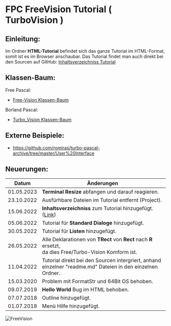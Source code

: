 # FPC FreeVision Tutorial ( TurboVision )
## Einleitung:

Im Ordner **HTML-Tutorial** befindet sich das ganze Tutorial im HTML-Format, somit ist es im Browser anschaubar.
Das Tutorial findet man auch direkt bei den Sourcen auf GitHub: [Inhaltsverzeichniss Tutorial](wiki.md)

## Klassen-Baum:

Free Pascal:
- [Free-Vision Klassen-Baum](Class_Tree.md)

Borland Pascal:
- [Turbo_Vision Klassen-Baum](Turbo_Vision_Class_Tree.md)

## Externe Beispiele:

- https://github.com/romiras/turbo-pascal-archive/tree/master/User%20Interface


## Neuerungen:

| Datum | Änderungen 
| :---: | ---
| 01.05.2023 | **Terminal Resize** abfangen und darauf reagieren.
| 23.10.2022 | Ausfürhbare Dateien im Tutorial entfernt (Project).
| 15.06.2022 | **Inhaltsverzeichniss** zum Tutorial hinzugefügt. ([Link](wiki.md))
| 05.06.2022 | Tutorial für **Standard Dialoge** hinzugefügt.
| 30.05.2022 | Tutorial für **Listen** hinzugefügt.
| 26.05.2022 | Alle Deklarationen von **TRect** von **Rect** nach **R** ersetzt,<br> da dies Free/Turbo-Vision Komform ist.
| 11.04.2022 | Tutorial direkt bei den Sourcen intergriert, anhand einzelner "readme.md" Dateien in den einzelnen Ordner.
| 15.03.2020 | Problem mit FormatStr und 64Bit OS behoben.
| 09.07.2019 | **Hello World** Bug im HTML behoben.
| 07.07.2018 | Outline hinzugefügt.
| 01.07.2018 | Menü Hilfe hinzugefügt.

![FreeVision](image.png)



